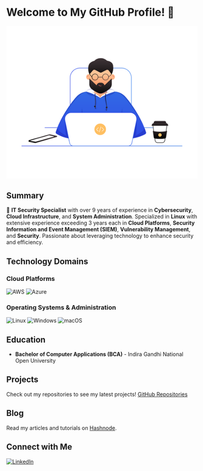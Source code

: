 # Welcome to My GitHub Profile! 👋

![](coder-3462295-2895977-1514738893.png)

## Summary

🌟 **IT Security Specialist** with over 9 years of experience in **Cybersecurity**, **Cloud Infrastructure**, and **System Administration**. Specialized in **Linux** with extensive experience exceeding 3 years each in **Cloud Platforms**, **Security Information and Event Management (SIEM)**, **Vulnerability Management**, and **Security**. Passionate about leveraging technology to enhance security and efficiency.

## Technology Domains

### Cloud Platforms
 ![AWS](https://img.icons8.com/color/48/000000/amazon-web-services.png)
 ![Azure](https://img.icons8.com/color/48/000000/azure-1.png)

### Operating Systems & Administration
 ![Linux](https://img.icons8.com/color/48/000000/linux--v1.png)
 ![Windows](https://img.icons8.com/color/48/000000/windows-10.png)
 ![macOS](https://img.icons8.com/color/48/000000/mac-os.png)

## Education

- **Bachelor of Computer Applications (BCA)** - Indira Gandhi National Open University


## Projects

Check out my repositories to see my latest projects! [GitHub Repositories](#)

 ## Blog

Read my articles and tutorials on [Hashnode](https://hashnode.com/). 



## Connect with Me

[![LinkedIn](https://img.shields.io/badge/LinkedIn-0077B5?style=for-the-badge&logo=linkedin&logoColor=white)](https://www.linkedin.com/)
<!--
## Learning

Currently learning **Git** and **Terraform**.
-->
